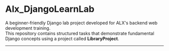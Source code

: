 # Alx_DjangoLearnLab

A beginner-friendly Django lab project developed for ALX's backend web development training.  
This repository contains structured tasks that demonstrate fundamental Django concepts using a project called **LibraryProject**.

---


